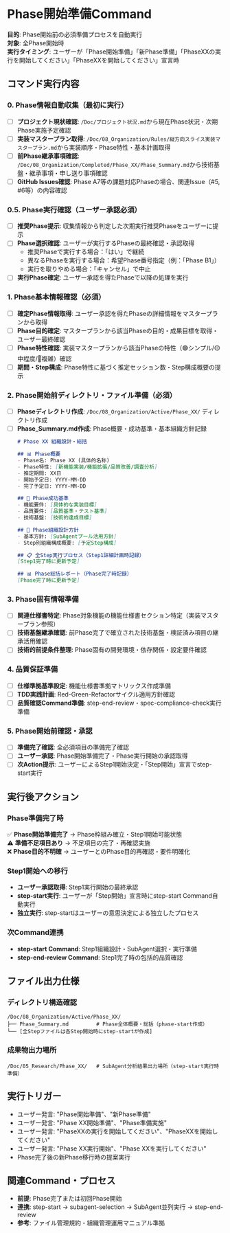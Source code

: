 # Phase開始準備Command

**目的**: Phase開始前の必須準備プロセスを自動実行  
**対象**: 全Phase開始時  
**実行タイミング**: ユーザーが「Phase開始準備」「新Phase準備」「PhaseXXの実行を開始してください」「PhaseXXを開始してください」宣言時

## コマンド実行内容

### 0. Phase情報自動収集（最初に実行）
- [ ] **プロジェクト現状確認**: `/Doc/プロジェクト状況.md`から現在Phase状況・次期Phase実施予定確認
- [ ] **実装マスタープラン取得**: `/Doc/08_Organization/Rules/縦方向スライス実装マスタープラン.md`から実装順序・Phase特性・基本計画取得
- [ ] **前Phase継承事項確認**: `/Doc/08_Organization/Completed/Phase_XX/Phase_Summary.md`から技術基盤・継承事項・申し送り事項確認
- [ ] **GitHub Issues確認**: Phase A7等の課題対応Phaseの場合、関連Issue（#5, #6等）の内容確認

### 0.5. Phase実行確認（ユーザー承認必須）
- [ ] **推奨Phase提示**: 収集情報から判定した次期実行推奨Phaseをユーザーに提示
- [ ] **Phase選択確認**: ユーザーが実行するPhaseの最終確認・承認取得
  - 推奨Phaseで実行する場合：「はい」で継続
  - 異なるPhaseを実行する場合：希望Phase番号指定（例：「Phase B1」）
  - 実行を取りやめる場合：「キャンセル」で中止
- [ ] **実行Phase確定**: ユーザー承認を得たPhaseで以降の処理を実行

### 1. Phase基本情報確認（必須）
- [ ] **確定Phase情報取得**: ユーザー承認を得たPhaseの詳細情報をマスタープランから取得
- [ ] **Phase目的確定**: マスタープランから該当Phaseの目的・成果目標を取得・ユーザー最終確認
- [ ] **Phase特性確認**: 実装マスタープランから該当Phaseの特性（🟢シンプル/🟡中程度/🔴複雑）確認
- [ ] **期間・Step構成**: Phase特性に基づく推定セッション数・Step構成概要の提示

### 2. Phase開始前ディレクトリ・ファイル準備（必須）
- [ ] **Phaseディレクトリ作成**: `/Doc/08_Organization/Active/Phase_XX/` ディレクトリ作成
- [ ] **Phase_Summary.md作成**: Phase概要・成功基準・基本組織方針記録
  ```markdown
  # Phase XX 組織設計・総括

  ## 📊 Phase概要
  - Phase名: Phase XX (具体的名称)
  - Phase特性: [新機能実装/機能拡張/品質改善/調査分析]
  - 推定期間: XX日
  - 開始予定日: YYYY-MM-DD
  - 完了予定日: YYYY-MM-DD

  ## 🎯 Phase成功基準
  - 機能要件: [具体的な実装目標]
  - 品質要件: [品質基準・テスト基準]
  - 技術基盤: [技術的達成目標]

  ## 🏢 Phase組織設計方針
  - 基本方針: [SubAgentプール活用方針]
  - Step別組織構成概要: [予定Step構成]

  ## 📋 全Step実行プロセス（Step1詳細計画時記録）
  [Step1完了時に更新予定]

  ## 📊 Phase総括レポート（Phase完了時記録）
  [Phase完了時に更新予定]
  ```

### 3. Phase固有情報準備
- [ ] **関連仕様書特定**: Phase対象機能の機能仕様書セクション特定（実装マスタープラン参照）
- [ ] **技術基盤継承確認**: 前Phase完了で確立された技術基盤・検証済み項目の継承活用確認
- [ ] **技術的前提条件整理**: Phase固有の開発環境・依存関係・設定要件確認

### 4. 品質保証準備
- [ ] **仕様準拠基準設定**: 機能仕様書準拠マトリックス作成準備
- [ ] **TDD実践計画**: Red-Green-Refactorサイクル適用方針確認
- [ ] **品質確認Command準備**: step-end-review・spec-compliance-check実行準備

### 5. Phase開始前確認・承認
- [ ] **準備完了確認**: 全必須項目の準備完了確認
- [ ] **ユーザー承認**: Phase開始準備完了・Phase実行開始の承認取得
- [ ] **次Action提示**: ユーザーによるStep1開始決定・「Step開始」宣言でstep-start実行

## 実行後アクション

### Phase準備完了時
✅ **Phase開始準備完了** → Phase枠組み確立・Step1開始可能状態  
⚠️ **準備不足項目あり** → 不足項目の完了・再確認実施  
❌ **Phase目的不明確** → ユーザーとのPhase目的再確認・要件明確化

### Step1開始への移行
- **ユーザー承認取得**: Step1実行開始の最終承認
- **step-start実行**: ユーザーが「Step開始」宣言時にstep-start Command自動実行
- **独立実行**: step-startはユーザーの意思決定による独立したプロセス

### 次Command連携
- **step-start Command**: Step1組織設計・SubAgent選択・実行準備
- **step-end-review Command**: Step1完了時の包括的品質確認

## ファイル出力仕様

### ディレクトリ構造確認
```
/Doc/08_Organization/Active/Phase_XX/
├── Phase_Summary.md         # Phase全体概要・総括（phase-start作成）
└── [全Stepファイルは各Step開始時にstep-startが作成]
```

### 成果物出力場所
```
/Doc/05_Research/Phase_XX/   # SubAgent分析結果出力場所（step-start実行時準備）
```

## 実行トリガー
- ユーザー発言: "Phase開始準備"、"新Phase準備"
- ユーザー発言: "Phase XX開始準備"、"Phase準備実施"
- ユーザー発言: "PhaseXXの実行を開始してください"、"PhaseXXを開始してください"
- ユーザー発言: "Phase XX実行開始"、"Phase XXを実行してください"
- Phase完了後の新Phase移行時の提案実行

## 関連Command・プロセス
- **前提**: Phase完了または初回Phase開始
- **連携**: step-start → subagent-selection → SubAgent並列実行 → step-end-review
- **参考**: ファイル管理規約・組織管理運用マニュアル準拠